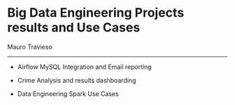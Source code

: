 # Big Data Engineering Projects results and Use Cases

Mauro Travieso

---


* Airflow MySQL Integration and Email reporting

* Crime Analysis and results dashboarding

* Data Engineering Spark Use Cases 
